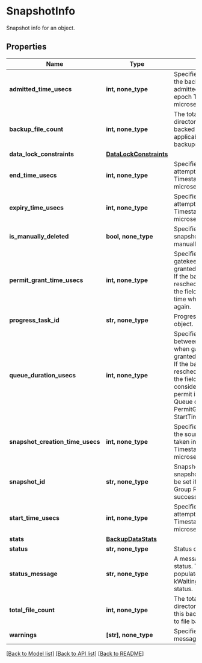 # SnapshotInfo

Snapshot info for an object.

## Properties
Name | Type | Description | Notes
------------ | ------------- | ------------- | -------------
**admitted_time_usecs** | **int, none_type** | Specifies the time at which the backup task was admitted to run in Unix epoch Timestamp(in microseconds) for an object. | [optional] 
**backup_file_count** | **int, none_type** | The total number of file and directory entities that are backed up in this run. Only applicable to file based backups. | [optional] 
**data_lock_constraints** | [**DataLockConstraints**](DataLockConstraints.md) |  | [optional] 
**end_time_usecs** | **int, none_type** | Specifies the end time of attempt in Unix epoch Timestamp(in microseconds) for an object. | [optional] 
**expiry_time_usecs** | **int, none_type** | Specifies the expiry time of attempt in Unix epoch Timestamp (in microseconds) for an object. | [optional] 
**is_manually_deleted** | **bool, none_type** | Specifies whether the snapshot is deleted manually. | [optional] 
**permit_grant_time_usecs** | **int, none_type** | Specifies the time when gatekeeper permit is granted to the backup task. If the backup task is rescheduled due to errors, the field is updated to the time when permit is granted again. | [optional] 
**progress_task_id** | **str, none_type** | Progress monitor task for an object. | [optional] 
**queue_duration_usecs** | **int, none_type** | Specifies the duration between the startTime and when gatekeeper permit is granted to the backup task. If the backup task is rescheduled due to errors, the field is updated considering the time when permit is granted again. Queue duration &#x3D; PermitGrantTimeUsecs - StartTimeUsecs | [optional] 
**snapshot_creation_time_usecs** | **int, none_type** | Specifies the time at which the source snapshot was taken in Unix epoch Timestamp(in microseconds) for an object. | [optional] 
**snapshot_id** | **str, none_type** | Snapshot id for a successful snapshot. This field will not be set if the Protection Group Run has no successful attempt. | [optional] 
**start_time_usecs** | **int, none_type** | Specifies the start time of attempt in Unix epoch Timestamp(in microseconds) for an object. | [optional] 
**stats** | [**BackupDataStats**](BackupDataStats.md) |  | [optional] 
**status** | **str, none_type** | Status of snapshot. | [optional] 
**status_message** | **str, none_type** | A message decribing the status. This will be populated currently only for kWaitingForOlderBackupRun status. | [optional] 
**total_file_count** | **int, none_type** | The total number of file and directory entities visited in this backup. Only applicable to file based backups. | [optional] 
**warnings** | **[str], none_type** | Specifies a list of warning messages. | [optional] 

[[Back to Model list]](../README.md#documentation-for-models) [[Back to API list]](../README.md#documentation-for-api-endpoints) [[Back to README]](../README.md)


